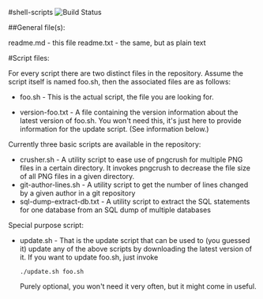 #shell-scripts
![Build Status](https://travis-ci.org/Thoronador/shell-scripts.svg?branch=master)

##General file(s):

  readme.md  - this file
  readme.txt - the same, but as plain text

#Script files:

For every script there are two distinct files in the repository.
Assume the script itself is named foo.sh, then the associated files
are as follows:

* foo.sh          - This is the actual script, the file you are looking for.

* version-foo.txt - A file containing the version information about the latest version of foo.sh. You won't need this, it's just here to provide information for the update script. (See information below.)


Currently three basic scripts are available in the repository:

*  crusher.sh - A utility script to ease use of pngcrush for multiple PNG files in a certain directory. It invokes pngcrush to decrease the file size of all PNG files in a given directory.
* git-author-lines.sh - A utility script to get the number of lines changed by a given author in a git repository
* sql-dump-extract-db.txt - A utility script to extract the SQL statements for one database from an SQL dump of multiple databases

Special purpose script:

* update.sh   - That is the update script that can be used to (you guessed it) update any of the above scripts by downloading the latest version of it. If you want to update foo.sh, just invoke

      ./update.sh foo.sh

  Purely optional, you won't need it very often, but it might come in useful.
